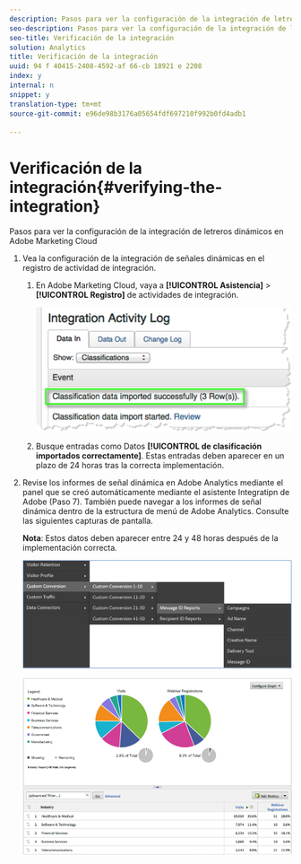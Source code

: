 ```yaml
---
description: Pasos para ver la configuración de la integración de letreros dinámicos en Adobe Marketing Cloud
seo-description: Pasos para ver la configuración de la integración de letreros dinámicos en Adobe Marketing Cloud
seo-title: Verificación de la integración
solution: Analytics
title: Verificación de la integración
uuid: 94 f 40415-2408-4592-af 66-cb 18921 e 2208
index: y
internal: n
snippet: y
translation-type: tm+mt
source-git-commit: e96de98b3176a05654fdf697210f992b0fd4adb1

---
```



# Verificación de la integración{#verifying-the-integration}

Pasos para ver la configuración de la integración de letreros dinámicos en Adobe Marketing Cloud

1. Vea la configuración de la integración de señales dinámicas en el registro de actividad de integración.
   1. En Adobe Marketing Cloud, vaya a **[!UICONTROL Asistencia]** &gt; **[!UICONTROL Registro]** de actividades de integración.

      ![](assets/integration_activity_log.png)

   1. Busque entradas como Datos **[!UICONTROL de clasificación importados correctamente]**. Estas entradas deben aparecer en un plazo de 24 horas tras la correcta implementación.
1. Revise los informes de señal dinámica en Adobe Analytics mediante el panel que se creó automáticamente mediante el asistente Integratipn de Adobe (Paso 7). También puede navegar a los informes de señal dinámica dentro de la estructura de menú de Adobe Analytics. Consulte las siguientes capturas de pantalla.

   **Nota**: Estos datos deben aparecer entre 24 y 48 horas después de la implementación correcta.

   ![](assets/reporting.png)

   ![](assets/reporting2.png)

